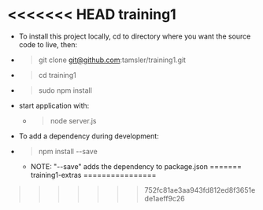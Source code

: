 <<<<<<< HEAD
training1
=========

- To install this project locally, cd to directory where you want the source code to live, then:
 - > git clone git@github.com:tamsler/training1.git
 - > cd training1
 - > sudo npm install
  - start application with:
    - > node server.js

- To add a dependency during development:
 - > npm install <node dependency> --save
   - NOTE: "--save" adds the dependency to package.json 
=======
training1-extras
================
>>>>>>> 752fc81ae3aa943fd812ed8f3651ede1aeff9c26
